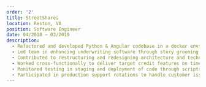 ```yaml
---
order: '2'
title: StreetShares
location: Reston, VA
position: Software Engineer
date: 04/2018 – 03/2019
description:
  - Refactored and developed Python & Angular codebase in a docker environment to reduce tech debt and improve UX
  - Led team in enhancing underwriting software through story grooming and feature development
  - Contributed to restructuring and redesigning architecture and technology stack of underwriting system
  - Worked cross-functionally to deliver target credit features on time and bug-free
  - Monitored testing in staging and deployment of code through scripts to AWS and resolved any issues
  - Participated in production support rotations to handle customer issues and fix high priority bugs
---
```

